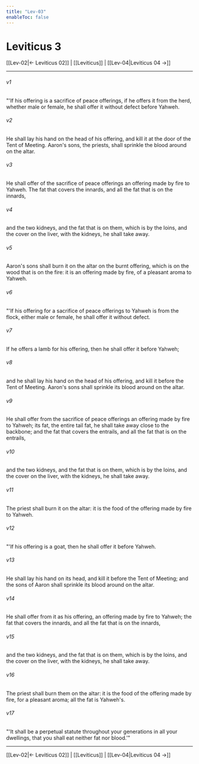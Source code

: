 ```yaml
---
title: "Lev-03"
enableToc: false
---
```

# Leviticus 3

[[Lev-02|← Leviticus 02]] | [[Leviticus]] | [[Lev-04|Leviticus 04 →]]
***



###### v1 
"'If his offering is a sacrifice of peace offerings, if he offers it from the herd, whether male or female, he shall offer it without defect before Yahweh. 

###### v2 
He shall lay his hand on the head of his offering, and kill it at the door of the Tent of Meeting. Aaron's sons, the priests, shall sprinkle the blood around on the altar. 

###### v3 
He shall offer of the sacrifice of peace offerings an offering made by fire to Yahweh. The fat that covers the innards, and all the fat that is on the innards, 

###### v4 
and the two kidneys, and the fat that is on them, which is by the loins, and the cover on the liver, with the kidneys, he shall take away. 

###### v5 
Aaron's sons shall burn it on the altar on the burnt offering, which is on the wood that is on the fire: it is an offering made by fire, of a pleasant aroma to Yahweh. 

###### v6 
"'If his offering for a sacrifice of peace offerings to Yahweh is from the flock, either male or female, he shall offer it without defect. 

###### v7 
If he offers a lamb for his offering, then he shall offer it before Yahweh; 

###### v8 
and he shall lay his hand on the head of his offering, and kill it before the Tent of Meeting. Aaron's sons shall sprinkle its blood around on the altar. 

###### v9 
He shall offer from the sacrifice of peace offerings an offering made by fire to Yahweh; its fat, the entire tail fat, he shall take away close to the backbone; and the fat that covers the entrails, and all the fat that is on the entrails, 

###### v10 
and the two kidneys, and the fat that is on them, which is by the loins, and the cover on the liver, with the kidneys, he shall take away. 

###### v11 
The priest shall burn it on the altar: it is the food of the offering made by fire to Yahweh. 

###### v12 
"'If his offering is a goat, then he shall offer it before Yahweh. 

###### v13 
He shall lay his hand on its head, and kill it before the Tent of Meeting; and the sons of Aaron shall sprinkle its blood around on the altar. 

###### v14 
He shall offer from it as his offering, an offering made by fire to Yahweh; the fat that covers the innards, and all the fat that is on the innards, 

###### v15 
and the two kidneys, and the fat that is on them, which is by the loins, and the cover on the liver, with the kidneys, he shall take away. 

###### v16 
The priest shall burn them on the altar: it is the food of the offering made by fire, for a pleasant aroma; all the fat is Yahweh's. 

###### v17 
"'It shall be a perpetual statute throughout your generations in all your dwellings, that you shall eat neither fat nor blood.'"

***
[[Lev-02|← Leviticus 02]] | [[Leviticus]] | [[Lev-04|Leviticus 04 →]]
